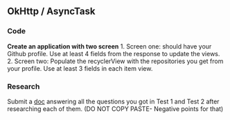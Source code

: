 ## OkHttp / AsyncTask ##

### Code ###
<b>Create an application with two screen</b>
 	1. Screen one: should have your Github profile. Use at least 4 fields from the response to update the views.
 	2. Screen two: Populate the recyclerView with the repositories you get from your profile. Use at least 3 fields in each item view.

### Research ###
Submit a [doc](https://docs.google.com/document/d/15Cy-ooheNN6kR-FR9P4OB7B2e-PCWqArsl8yFgfJT9o/) answering all the questions you got in Test 1 and Test 2 after researching each of them. (DO NOT COPY PASTE- Negative points for that) 